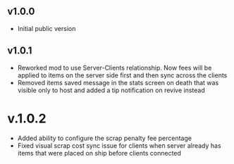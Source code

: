 ## v1.0.0
- Initial public version

## v1.0.1
- Reworked mod to use Server-Clients relationship. Now fees will be applied to items on the server side first and then sync across the clients
- Removed items saved message in the stats screen on death that was visible only to host and added a tip notification on revive instead

# v.1.0.2
- Added ability to configure the scrap penalty fee percentage
- Fixed visual scrap cost sync issue for clients when server already has items that were placed on ship before clients connected
